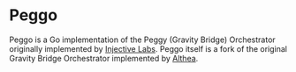 # Peggo

Peggo is a Go implementation of the Peggy (Gravity Bridge) Orchestrator originally
implemented by [Injective Labs](https://github.com/InjectiveLabs/). Peggo itself
is a fork of the original Gravity Bridge Orchestrator implemented by [Althea](https://github.com/althea-net).
